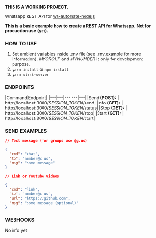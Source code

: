 **THIS IS A WORKING PROJECT.**

Whatsapp REST API for [wa-automate-nodejs](https://github.com/open-wa/wa-automate-nodejs)

**This is a basic example how to create a REST API for Whatsapp. Not for production use (yet).**

### HOW TO USE ###

1. Set ambient variables inside .env file (see .env.example for more information). *MYGROUP* and *MYNUMBER* is only for development purpose.
2. `yarn install` or `npm install`
3. `yarn start-server`

### ENDPOINTS ###

|Command|Endpoint|
|---|---|---|---|---|
|Send **(POST):** | http://localhost:3000/*SESSION_TOKEN*/send|
|Info **(GET):** | http://localhost:3000/*SESSION_TOKEN*/status|
|Stop **(GET):** | http://localhost:3000/*SESSION_TOKEN*/stop|
|Start **(GET):** | http://localhost:3000/*SESSION_TOKEN*/start|


### SEND EXAMPLES ###
```json
// Text message (for groups use @g.us)

{
  "cmd": "chat",
  "to": "number@c.us",
  "msg": "some message"
}

// Link or Youtube videos

{
  "cmd": "link",
  "to": "number@c.us",
  "url": "https://github.com",
  "msg": "some message (optional)"
}
```

### WEBHOOKS ###

No info yet
